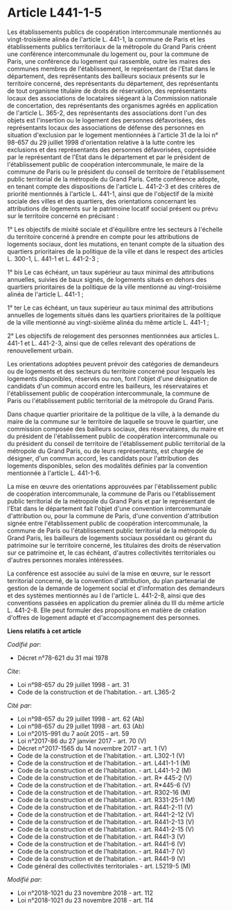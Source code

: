 # Article L441-1-5

Les établissements publics de coopération intercommunale mentionnés au vingt-troisième alinéa de l'article L. 441-1, la
commune de Paris et les établissements publics territoriaux de la métropole du Grand Paris créent une conférence
intercommunale du logement ou, pour la commune de Paris, une conférence du logement qui rassemble, outre les maires des
communes membres de l'établissement, le représentant de l'Etat dans le département, des représentants des bailleurs sociaux
présents sur le territoire concerné, des représentants du département, des représentants de tout organisme titulaire de
droits de réservation, des représentants locaux des associations de locataires siégeant à la Commission nationale de
concertation, des représentants des organismes agréés en application de l'article L. 365-2, des représentants des
associations dont l'un des objets est l'insertion ou le logement des personnes défavorisées, des représentants locaux des
associations de défense des personnes en situation d'exclusion par le logement mentionnées à l'article 31 de la loi n° 98-657
du 29 juillet 1998 d'orientation relative à la lutte contre les exclusions et des représentants des personnes défavorisées,
coprésidée par le représentant de l'Etat dans le département et par le président de l'établissement public de coopération
intercommunale, le maire de la commune de Paris ou le président du conseil de territoire de l'établissement public
territorial de la métropole du Grand Paris. Cette conférence adopte, en tenant compte des dispositions de l'article L.
441-2-3 et des critères de priorité mentionnés à l'article L. 441-1, ainsi que de l'objectif de la mixité sociale des villes
et des quartiers, des orientations concernant les attributions de logements sur le patrimoine locatif social présent ou prévu
sur le territoire concerné en précisant :

1° Les objectifs de mixité sociale et d'équilibre entre les secteurs à l'échelle du territoire concerné à prendre en compte
pour les attributions de logements sociaux, dont les mutations, en tenant compte de la situation des quartiers prioritaires
de la politique de la ville et dans le respect des articles L. 300-1, L. 441-1 et L. 441-2-3 ;

1° bis Le cas échéant, un taux supérieur au taux minimal des attributions annuelles, suivies de baux signés, de logements
situés en dehors des quartiers prioritaires de la politique de la ville mentionné au vingt-troisième alinéa de l'article L.
441-1 ;

1° ter Le cas échéant, un taux supérieur au taux minimal des attributions annuelles de logements situés dans les quartiers
prioritaires de la politique de la ville mentionné au vingt-sixième alinéa du même article L. 441-1 ;

2° Les objectifs de relogement des personnes mentionnées aux articles L. 441-1 et L. 441-2-3, ainsi que de celles relevant
des opérations de renouvellement urbain.

Les orientations adoptées peuvent prévoir des catégories de demandeurs ou de logements et des secteurs du territoire concerné
pour lesquels les logements disponibles, réservés ou non, font l'objet d'une désignation de candidats d'un commun accord
entre les bailleurs, les réservataires et l'établissement public de coopération intercommunale, la commune de Paris ou
l'établissement public territorial de la métropole du Grand Paris.

Dans chaque quartier prioritaire de la politique de la ville, à la demande du maire de la commune sur le territoire de
laquelle se trouve le quartier, une commission composée des bailleurs sociaux, des réservataires, du maire et du président de
l'établissement public de coopération intercommunale ou du président du conseil de territoire de l'établissement public
territorial de la métropole du Grand Paris, ou de leurs représentants, est chargée de désigner, d'un commun accord, les
candidats pour l'attribution des logements disponibles, selon des modalités définies par la convention mentionnée à l'article
L. 441-1-6.

La mise en œuvre des orientations approuvées par l'établissement public de coopération intercommunale, la commune de Paris ou
l'établissement public territorial de la métropole du Grand Paris et par le représentant de l'Etat dans le département fait
l'objet d'une convention intercommunale d'attribution ou, pour la commune de Paris, d'une convention d'attribution signée
entre l'établissement public de coopération intercommunale, la commune de Paris ou l'établissement public territorial de la
métropole du Grand Paris, les bailleurs de logements sociaux possédant ou gérant du patrimoine sur le territoire concerné,
les titulaires des droits de réservation sur ce patrimoine et, le cas échéant, d'autres collectivités territoriales ou
d'autres personnes morales intéressées.

La conférence est associée au suivi de la mise en œuvre, sur le ressort territorial concerné, de la convention d'attribution,
du plan partenarial de gestion de la demande de logement social et d'information des demandeurs et des systèmes mentionnés au
I de l'article L. 441-2-8, ainsi que des conventions passées en application du premier alinéa du III du même article L.
441-2-8. Elle peut formuler des propositions en matière de création d'offres de logement adapté et d'accompagnement des
personnes.

**Liens relatifs à cet article**

_Codifié par_:

  - Décret n°78-621 du 31 mai 1978

_Cite_:

  - Loi n°98-657 du 29 juillet 1998 - art. 31
  - Code de la construction et de l'habitation. - art. L365-2

_Cité par_:

  - Loi n°98-657 du 29 juillet 1998 - art. 62 (Ab)
  - Loi n°98-657 du 29 juillet 1998 - art. 63 (Ab)
  - Loi n°2015-991 du 7 août 2015 - art. 59
  - Loi n°2017-86 du 27 janvier 2017 - art. 70 (V)
  - Décret n°2017-1565 du 14 novembre 2017 - art. 1 (V)
  - Code de la construction et de l'habitation. - art. L302-1 (V)
  - Code de la construction et de l'habitation. - art. L441-1-1 (M)
  - Code de la construction et de l'habitation. - art. L441-1-2 (M)
  - Code de la construction et de l'habitation. - art. R* 445-2 (V)
  - Code de la construction et de l'habitation. - art. R*445-6 (V)
  - Code de la construction et de l'habitation. - art. R302-16 (M)
  - Code de la construction et de l'habitation. - art. R331-25-1 (M)
  - Code de la construction et de l'habitation. - art. R441-2-11 (V)
  - Code de la construction et de l'habitation. - art. R441-2-12 (V)
  - Code de la construction et de l'habitation. - art. R441-2-13 (V)
  - Code de la construction et de l'habitation. - art. R441-2-15 (V)
  - Code de la construction et de l'habitation. - art. R441-3 (V)
  - Code de la construction et de l'habitation. - art. R441-6 (V)
  - Code de la construction et de l'habitation. - art. R441-7 (V)
  - Code de la construction et de l'habitation. - art. R441-9 (V)
  - Code général des collectivités territoriales - art. L5219-5 (M)

_Modifié par_:

  - Loi n°2018-1021 du 23 novembre 2018 - art. 112
  - Loi n°2018-1021 du 23 novembre 2018 - art. 114
